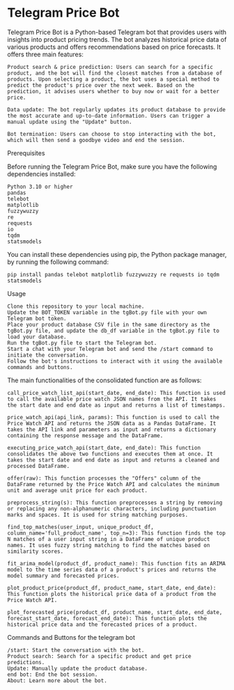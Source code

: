 <h1>Telegram Price Bot</h1>

Telegram Price Bot is a Python-based Telegram bot that provides users with insights into product pricing trends. The bot analyzes historical price data of various products and offers recommendations based on price forecasts. It offers three main features:

    Product search & price prediction: Users can search for a specific product, and the bot will find the closest matches from a database of products. Upon selecting a product, the bot uses a special method to predict the product's price over the next week. Based on the prediction, it advises users whether to buy now or wait for a better price.

    Data update: The bot regularly updates its product database to provide the most accurate and up-to-date information. Users can trigger a manual update using the "Update" button.

    Bot termination: Users can choose to stop interacting with the bot, which will then send a goodbye video and end the session.

Prerequisites

Before running the Telegram Price Bot, make sure you have the following dependencies installed:

    Python 3.10 or higher
    pandas
    telebot
    matplotlib
    fuzzywuzzy
    re
    requests
    io
    tqdm
    statsmodels

You can install these dependencies using pip, the Python package manager, by running the following command:

    pip install pandas telebot matplotlib fuzzywuzzy re requests io tqdm statsmodels

Usage

    Clone this repository to your local machine.
    Update the BOT_TOKEN variable in the tgBot.py file with your own Telegram bot token.
    Place your product database CSV file in the same directory as the tgBot.py file, and update the db_df variable in the tgBot.py file to load your database.
    Run the tgBot.py file to start the Telegram bot.
    Start a chat with your Telegram bot and send the /start command to initiate the conversation.
    Follow the bot's instructions to interact with it using the available commands and buttons.

The main functionalities of the consolidated function are as follows:

    call_price_watch_list_api(start_date, end_date): This function is used to call the available price watch JSON names from the API. It takes the start date and end date as input and returns a list of timestamps.

    price_watch_api(api_link, params): This function is used to call the Price Watch API and returns the JSON data as a Pandas DataFrame. It takes the API link and parameters as input and returns a dictionary containing the response message and the DataFrame.

    executing_price_watch_api(start_date, end_date): This function consolidates the above two functions and executes them at once. It takes the start date and end date as input and returns a cleaned and processed DataFrame.

    offer(raw): This function processes the "Offers" column of the DataFrame returned by the Price Watch API and calculates the minimum unit and average unit price for each product.

    preprocess_string(s): This function preprocesses a string by removing or replacing any non-alphanumeric characters, including punctuation marks and spaces. It is used for string matching purposes.

    find_top_matches(user_input, unique_product_df, column_name='full_product_name', top_n=3): This function finds the top N matches of a user input string in a DataFrame of unique product names. It uses fuzzy string matching to find the matches based on similarity scores.

    fit_arima_model(product_df, product_name): This function fits an ARIMA model to the time series data of a product's prices and returns the model summary and forecasted prices.

    plot_product_price(product_df, product_name, start_date, end_date): This function plots the historical price data of a product from the Price Watch API.

    plot_forecasted_price(product_df, product_name, start_date, end_date, forecast_start_date, forecast_end_date): This function plots the historical price data and the forecasted prices of a product.

Commands and Buttons for the telegram bot

    /start: Start the conversation with the bot.
    Product search: Search for a specific product and get price predictions.
    Update: Manually update the product database.
    end bot: End the bot session.
    About: Learn more about the bot.
